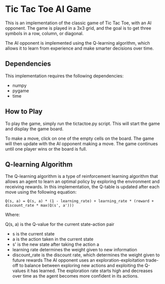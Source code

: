 # Tic Tac Toe AI Game

This is an implementation of the classic game of Tic Tac Toe, with an AI opponent. The game is played in a 3x3 grid, and the goal is to get three symbols in a row, column, or diagonal.

The AI opponent is implemented using the Q-learning algorithm, which allows it to learn from experience and make smarter decisions over time.

## Dependencies

This implementation requires the following dependencies:

- numpy
- pygame
- time

## How to Play

To play the game, simply run the tictactoe.py script. This will start the game and display the game board.

To make a move, click on one of the empty cells on the board. The game will then update with the AI opponent making a move. The game continues until one player wins or the board is full.

## Q-learning Algorithm

The Q-learning algorithm is a type of reinforcement learning algorithm that allows an agent to learn an optimal policy by exploring the environment and receiving rewards. In this implementation, the Q-table is updated after each move using the following equation:

```Q(s, a) = Q(s, a) * (1 - learning_rate) + learning_rate * (reward + discount_rate * max(Q(s', a')))```

Where:

Q(s, a) is the Q-value for the current state-action pair
- s is the current state
- a is the action taken in the current state
- s' is the new state after taking the action a
- learning rate determines the weight given to new information
- discount_rate is the discount rate, which determines the weight given to future rewards
The AI opponent uses an exploration-exploitation trade-off to balance between exploring new actions and exploiting the Q-values it has learned. The exploration rate starts high and decreases over time as the agent becomes more confident in its actions.
